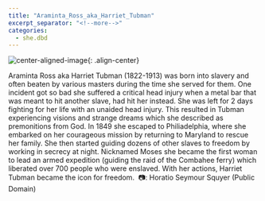 ```yaml
---
title: "Araminta_Ross_aka_Harriet_Tubman"
excerpt_separator: "<!--more-->"
categories:
  - she.dbd
---
```



![center-aligned-image](https://cdn.pixabay.com/photo/2020/10/26/16/56/man-5687861_1280.png){: .align-center}


Araminta Ross aka Harriet Tubman (1822-1913) was born into slavery and often beaten by various masters during the time she served for them. One incident got so bad she suffered a critical head injury when a metal bar that was meant to hit another slave, had hit her instead. She was left for 2 days fighting for her life with an unaided head injury. This resulted in Tubman experiencing visions and strange dreams which she described as premonitions from God. In 1849 she escaped to Philiadelphia, where she embarked on her courageous mission by returning to Maryland to rescue her family. She then started guiding dozens of other slaves to freedom by working in secrecy at night. Nicknamed Moses she became the first woman to lead an armed expedition (guiding the raid of the Combahee ferry) which liberated over 700 people who were enslaved. With her actions, Harriet Tubman became the icon for freedom.⁠
⁠
📷: Horatio Seymour Squyer (Public Domain)⁠

